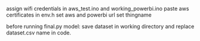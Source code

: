 assign wifi credentials in aws_test.ino and working_powerbi.ino
paste aws certificates in env.h
set aws and powerbi url
set thingname


before running final.py model:
save dataset in working directory and replace dataset.csv name in code.
